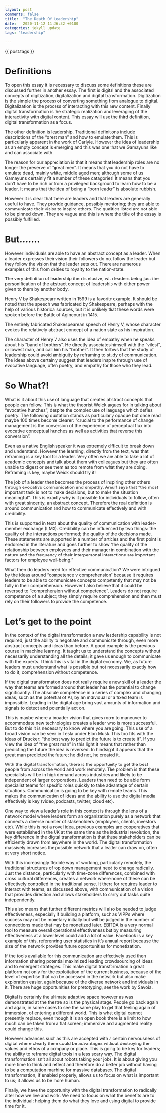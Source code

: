 ```yaml
---
layout: post
comments: false
title:  "The Death Of Leadership"
date:   2020-11-12 11:26:32 +0100
categories: jekyll update
tags: "leadership"

---
```


{{ post.tags }}

# Definitions

To open this essay it is necessary to discuss some definitions these are discussed further in another essay. The first is digital and the associated concepts of digitization, digitalization and digital transformation. Digitization is the simple the process of converting something from analogue to digital. Digitalization is the process of interacting with this new content. Finally digital transformation is the strategic realization and leveraging of the interactivity with digital content. This essay will use the third definition, digital transformation as a focus.

The other definition is leadership. Traditional definitions include descriptions of the “great man” and how to emulate them. This is particularly apparent in the work of Carlyle. However the idea of leadership as an empty concept is emerging and this was one that we Gamayuns like and can associate with.

The reason for our appreciation is that it means that leadership roles are no longer the preserve of “great men”. It means that you do not have to emulate dead, mainly white, middle aged men; although some of us Gamayuns certainly fit a number of these catagories! It means that you don’t have to be rich or from a privileged background to learn how to be a leader. It means that the idea of being a “born leader” is absolute rubbish.

However it is clear that there are leaders and that leaders are generally useful to have. They provide guidance, possibly mentoring; they are able to communicate their vision to inspire others. The qualities listed are not able to be pinned down. They are vague and this is where the title of the essay is possibly fulfilled.

# But…….

However individuals are able to have an abstract concept as a leader. When a leader expresses their vision their followers do not follow the leader but they follow the vision that the leader sets out. There are numerous examples of this from deities to royalty to the nation-state.

The very definition of leadership then is elusive, with leaders being just the personification of the abstract concept of leadership with either power given to them by another body.

Henry V by Shakespeare written in 1599 is a favorite example. It should be noted that the speech was fabricated by Shakespeare, perhaps with the help of various historical sources, but it is unlikely that these words were spoken before the Battle of Agincourt in 1415.

The entirely fabricated Shakespearean speech of Henry V, whose character evokes the relatively abstract concept of a nation state as his inspiration.

The character of Henry V also uses the idea of empathy when he speaks about his “band of brothers”. He directly associates himself with the “vilest”, or lowest man, and call him his “brother”. It then follows that the study of leadership could avoid ambiguity by reframing to study of communication. The ideas above certainly suggest that leaders inspire through use of evocative language, often poetry, and empathy for those who they lead.

# So What?!

What is it about this use of language that creates abstract concepts that people can follow. This is what the theorist Weick argues for in talking about “evocative hunches”; despite the complex use of language which defies poetry. The following quotation stands as particularly opaque but once read maybe 100 times become clearer: “crucial to the performance of change management is the conversion of the experience of perceptual flux into evocative conceptual hunches as well as activities that reverse this conversion”.

Even as a native English speaker it was extremely difficult to break down and understand. However the learning, directly from the text, was that reframing is a key tool for a leader. Very often we are able to take a lot of academic concepts and talk about them with colleagues but they are often unable to digest or see them as too remote from what they are doing. Reframing is key, maybe Weick should try it!

The job of a leader then becomes the process of inspiring other others through evocative communication and empathy. Arnulf says that “the most important task is not to make decisions, but to make the situation meaningful”. This is exactly why is it possible for individuals to follow, often with great sincerity, an abstract concept. Therefore the real definition is around communication and how to communicate effectively and with credibility.

This is supported in texts about the quality of communication with leader-member exchange (LMX). Credibility can be influenced by two things: the quality of the interactions performed; the quality of the decisions made. These statements are supported in a number of articles and the first point is endorsed in the literature and goes further to show “the quality of the relationship between employees and their manager in combination with the nature and the frequency of their interpersonal interactions are important factors for employee well-being.”

What then do leaders need for effective communication? We were intrigued by the ideas around “competence v comprehension” because it requires leaders to be able to communicate concepts competently that may not be fully in their comprehension. However I also believe that it could be reversed to “comprehension without competence”. Leaders do not require competence of a subject; they simply require comprehension and then must rely on their followers to provide the competence.

# Let’s get to the point

In the context of the digital transformation a new leadership capability is not required; just the ability to negotiate and communicate through, even more abstract concepts and ideas than before. A good example is the previous course in machine learning. It taught us to understand the concepts without necessarily understanding all the details; it gave us enough to communicate with the experts. I think this is vital in the digital economy. We, as future leaders must understand what is possible but not necessarily exactly how to do it; comprehension without competence.

If the digital transformation does not really require a new skill of a leader the way that teams are formed around that leader has the potential to change significantly. The absolute competence in a series of complex and changing ideas, such as the potential of AI, by an individual or a fixed team is impossible. Leading in the digital age bring vast amounts of information and signals to detect and potentially act on.

This is maybe where a broader vision that gives room to maneuver to accommodate new technologies creates a leader who is more successful. But to do this it is necessary to know where you are going. This use of a broad vision can be seen in Tesla under Elon Musk. This too fits with the ideas of Drucker: “the best way to predict the future is to create it”. If you view the idea of “the great man” in this light it means that rather than predicting the future the idea is reversed. In hindsight it appears that the great man predicted the future; he did not, he created it.

With the digital transformation, there is the opportunity to get the best people from across the world and work remotely. The problem is that these specialists will be in high demand across industries and likely to be independent of larger corporations. Leaders then need to be able form specialist teams for specific roles quickly to take advantage of certain situations. Communication is going to be key with remote teams. This makes the communication of ideas and the ability to use the digital media effectively is key (video, podcasts, twitter, cloud etc).

One way to view a leader’s role in this context is through the lens of a network model where leaders form an organization purely as a network that connects a diverse number of stakeholders (employees, clients, investors etc). While this is not a novel idea, previous examples are cooperatives that were established in the UK at the same time as the industrial revolution, the key difference in the digital transformation is that these stakeholders can be efficiently drawn from anywhere in the world. The digital transformation massively increases the possible network that a leader can draw on, often at very short notice.

With this increasingly flexible way of working, particularly remotely, the traditional structures of top down management need to change radically. Just the distance, particularly with time-zone differences, combined with cross cultural differences, creates a network where none of these can be effectively controlled in the traditional sense. It there for requires leader to interact with teams, as discussed above, with communication of a vision that provides direction and allows stakeholders to carry out tasks quite independently.

This also means that further different metrics will also be needed to judge effectiveness, especially if building a platform, such as VIPPs where success may not be monetary initially but will be judged in the number of connections made that may be monetized later. EBITDA is a very normal tool to measure overall operational effectiveness but by measuring effectiveness at a lower level could add a lot of value. Facebook is a key example of this, referencing user statistics in it’s annual report because the size of the network provides future opportunities for monetization.

If the tools available for this communication are effectively used then information sharing potential maximized leading crowdsourcing of ideas and to emergent strategies. This make digital transformation a great platform not only for the exploitation of the current business, because of the level of expertise that can be accessed in the network but also make exploration easier, again because of the diverse network and individuals in it. There are huge opportunities for pretotyping, see the work by Savoia.

Digital is certainly the ultimate adaptive space however as was demonstrated at the theatre so is the physical stage. People go back again and again, in some cases to see the same play to get that feeling again of immersion, of entering a different world. This is what digital cannot presently replace, even though it is an open book there is a limit to how much can be taken from a flat screen; immersive and augmented reality could change this.

However advances such as this are accepted with a certain nervousness of digital where clearly there could be advantages without destroying the values and ethos of a company or place. This is going to be key for leaders; the ability to reframe digital tools in a less scary way. The digital transformation isn’t all about robots taking your jobs. It is about giving you more time to think and reflect and therefore do a better job without having to be a computation machine for massive databases. The digital transformation, if enabled properly, allows us to focus on what is important to us; it allows us to be more human.

Finally, we have the opportunity with the digital transformation to radically alter how we live and work. We need to focus on what the benefits are to the individual; helping them do what they love and using digital to provide time for it.
